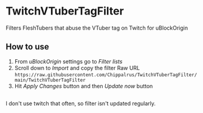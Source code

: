 # TwitchVTuberTagFilter
Filters FleshTubers that abuse the VTuber tag on Twitch for uBlockOrigin  
## How to use
1) From *uBlockOrigin* settings go to *Filter lists*  
2)  Scroll down to *Import* and copy the filter Raw URL  
```https://raw.githubusercontent.com/Chippalrus/TwitchVTuberTagFilter/main/TwitchVTuberTagFilter```
3) Hit *Apply Changes* button and then *Update now* button
## 
I don't use twitch that often, so filter isn't updated regularly.
